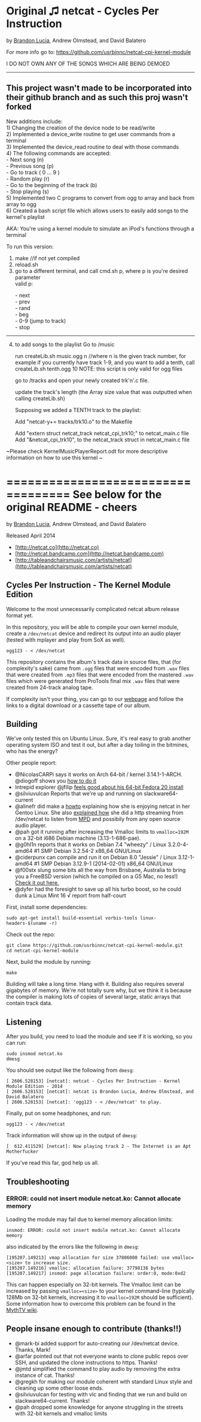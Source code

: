 Original ♫ netcat - Cycles Per Instruction
===============================

by [Brandon Lucia](http://brandonlucia.com/music.html), Andrew Olmstead, and David Balatero

For more info go to: https://github.com/usrbinnc/netcat-cpi-kernel-module

I DO NOT OWN ANY OF THE SONGS WHICH ARE BEING DEMOED


---------------------------------------------------
This project wasn't made to be incorporated into their github branch and as such this proj wasn't forked
---------------------------------------------------
<p>
New additions include:<br>
1) Changing the creation of the device node to be read/write <br>
2) Implemented a device_write routine to get user commands from a terminal <br>
3) Implemented the device_read routine to deal with those commands <br>
4) The following commands are accepted:<br>
      - Next song (n) <br>
      - Previous song (p) <br>
      - Go to track ( 0 … 9 )<br>
      - Random play (r)<br>
      - Go to the beginning of the track (b) <br>
      - Stop playing (s) <br>
5) Implemented two C programs to convert from ogg to array and back from array to ogg<br>
6) Created a bash script file which allows users to easily add songs to the kernel's playlist <br>

AKA: You're using a kernel module to simulate an iPod's functions through a terminal<br>
</p>


To run this version:

1) make //if not yet compiled<br>
2) reload.sh<br>
3) go to a different terminal, and call cmd.sh p, where p is you're desired parameter<br>
	valid p:<br><p>
		- next <br>
		- prev<br>
		- rand<br>
		- beg<br>
		- 0-9 (jump to track)<br>
		- stop<br>
		</p>
---------------------------------------------------
4) to add songs to the playlist
	Go to /music

	run createLib.sh music.ogg n //where n is the given track number, for example if you currently
				       have track 1-9, and you want to add a tenth, call
				       createLib.sh tenth.ogg 10
				       NOTE: this script is only valid for ogg files

	go to /tracks and open your newly created trk'n'.c file.

	update the track's length (the Array size value that was outputted when calling createLib.sh)


	Supposing we added a TENTH track to the playlist:

	Add "netcat-y+= tracks/trk10.o" to the Makefile

	Add "extern struct netcat_track netcat_cpi_trk10;" to netcat_main.c file
	Add "&netcat_cpi_trk10", to the  netcat_track struct in netcat_main.c file


~Please check KernelMusicPlayerReport.odt for more descriptive information on how to use this kernel ~
	

===================================
See below for the original README - cheers
===================================

by [Brandon Lucia](http://brandonlucia.com/music.html), Andrew Olmstead, and David Balatero

Released April 2014

* [http://netcat.co](http://netcat.co)
* [http://netcat.bandcamp.com](http://netcat.bandcamp.com)
* [http://tableandchairsmusic.com/artists/netcat](http://tableandchairsmusic.com/artists/netcat)


Cycles Per Instruction - The Kernel Module Edition
--------------------------------------------------

Welcome to the most unnecessarily complicated netcat album release format yet. 

In this repository, you will be able to compile your own kernel module, create a 
`/dev/netcat` device and redirect its output into an audio player (tested with mplayer and play from SoX as well).

```
ogg123 - < /dev/netcat
```

This repository contains the album's track data in source files, that (for complexity's sake) came from `.ogg` files that were 
encoded from `.wav` files that were created from `.mp3` files that were encoded from the mastered 
`.wav` files which were generated from ProTools final mix `.wav` files that were created from 
24-track analog tape.

If complexity isn't your thing, you can go to our [webpage](http://netcat.co) and follow the links to a digital download or a cassette tape of our album.

Building
--------
We've only tested this on Ubuntu Linux. Sure, it's real easy to grab another operating system ISO 
and test it out, but after a day toiling in the bitmines, who has the energy?

Other people report:

* @NicolasCARPi says it works on Arch 64-bit / kernel 3.14.1-1-ARCH. @diogoff shows you [how to do it](https://github.com/usrbinnc/netcat-cpi-kernel-module/wiki/Arch-Linux-how-to)
* Intrepid explorer @jfilip [feels good about his 64-bit Fedora 20 install](https://gist.github.com/jfilip/408ee178a4379bf06c45)
* @silviuvulcan Reports that we're up and running on slackware64-current
* @alinefr did make a [howto](https://github.com/usrbinnc/netcat-cpi-kernel-module/wiki/Gentoo-Linux-HOWTO) explaining how she is enjoying netcat in her Gentoo Linux. She also [explained how](https://github.com/usrbinnc/netcat-cpi-kernel-module/wiki/Simple-http-mp3-streaming) she did a http streaming from /dev/netcat to listen from [MPD](http://www.musicpd.org) and possibily from any open source audio player.
* @pah got it running after increasing the Vmalloc limits to `vmalloc=192M` on a 32-bit i686 Debian machine (3.13-1-686-pae).
* @g0hl1n reports that it works on Debian 7.4 "wheezy" / Linux 3.2.0-4-amd64 #1 SMP Debian 3.2.54-2 x86_64 GNU/Linux
* @ciderpunx can compile and run it on Debian 8.0 "Jessie" / Linux 3.12-1-amd64 #1 SMP Debian 3.12.9-1 (2014-02-01) x86_64 GNU/Linux
* @f00stx slung some bits all the way from Brisbane, Australia to bring you a FreeBSD version (which he compiled on a G5 Mac, no less!) [Check it out here.](https://github.com/f00stx/netcat-cpi-kernel-module-bsd/tree/bsd)
* @dyfer had the foresight to save up all his turbo boost, so he could dunk a Linux Mint 16 √ report from half-court

First, install some dependencies:

```
sudo apt-get install build-essential vorbis-tools linux-headers-$(uname -r)
```

Check out the repo:

```
git clone https://github.com/usrbinnc/netcat-cpi-kernel-module.git
cd netcat-cpi-kernel-module
```

Next, build the module by running:

```
make
```

Building will take a long time.  Hang with it.  Building also requires several gigabytes of memory.  We're not totally sure why, but we think it is because the compiler is making lots of copies of several large, static arrays that contain track data.

Listening
---------

After you build, you need to load the module and see if it is working, so you can run:

```
sudo insmod netcat.ko
dmesg
```

You should see output like the following from `dmesg`:

```
[ 2606.528153] [netcat]: netcat - Cycles Per Instruction - Kernel Module Edition - 2014
[ 2606.528153] [netcat]: netcat is Brandon Lucia, Andrew Olmstead, and David Balatero
[ 2606.528153] [netcat]: 'ogg123 - < /dev/netcat' to play.
```


Finally, put on some headphones, and run:

```
ogg123 - < /dev/netcat 
```

Track information will show up in the output of `dmesg`:

```
[  612.411529] [netcat]: Now playing track 2 - The Internet is an Apt Motherfucker
```

If you've read this far, god help us all.

Troubleshooting
---------------

### ERROR: could not insert module netcat.ko: Cannot allocate memory

Loading the module may fail due to kernel memory allocation limits:
```
insmod: ERROR: could not insert module netcat.ko: Cannot allocate memory
```
also indicated by the errors like the following in `dmesg`:
```
[195207.149213] vmap allocation for size 37806080 failed: use vmalloc=<size> to increase size.
[195207.149216] vmalloc: allocation failure: 37798136 bytes
[195207.149217] insmod: page allocation failure: order:0, mode:0xd2
```
This can happen especially on 32-bit kernels.  The Vmalloc limit can be
increased by passing `vmalloc=<size>` to your kernel command-line
(typically 128Mb on 32-bit kernels, increasing it to `vmalloc=192M`
should be sufficient).  Some information how to overcome this problem
can be found in the
[MythTV wiki](http://www.mythtv.org/wiki/Common_Problem:_vmalloc_too_small#The_Solution).


People insane enough to contribute (thanks!!)
---------

* @mark-bi added support for auto-creating our /dev/netcat device. Thanks, Mark!
* @arfar pointed out that not everyone wants to clone public repos over SSH, and updated the clone instructions to https. Thanks!
* @jmtd simplified the command to play audio by removing the extra instance of cat. Thanks!
* @gregkh for making our module coherent with standard Linux style and cleaning up some other loose ends.
* @silviuvulcan for testing with vlc and finding that we run and build on slackware64-current. Thanks!
* @pah dropped some knowledge for anyone struggling in the streets with 32-bit kernels and vmalloc limits
